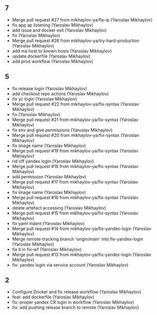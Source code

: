 ## 7

- Merge pull request #27 from mikhaylov-ya/fix-ip (Yaroslav Mikhaylov)
- fix app ap listening (Yaroslav Mikhaylov)
- add issue and docker exit (Yaroslav Mikhaylov)
- fix (Yaroslav Mikhaylov)
- Merge pull request #26 from mikhaylov-ya/try-hard-production (Yaroslav Mikhaylov)
- add ma host to known hosts (Yaroslav Mikhaylov)
- update dockerfile (Yaroslav Mikhaylov)
- add prod workflow (Yaroslav Mikhaylov)

## 5

- fix release login (Yaroslav Mikhaylov)
- add checkout repo actions (Yaroslav Mikhaylov)
- fix yc login (Yaroslav Mikhaylov)
- Merge pull request #22 from mikhaylov-ya/fix-syntax (Yaroslav Mikhaylov)
- fix (Yaroslav Mikhaylov)
- Merge pull request #21 from mikhaylov-ya/fix-syntax (Yaroslav Mikhaylov)
- fix env and give permissions (Yaroslav Mikhaylov)
- Merge pull request #20 from mikhaylov-ya/fix-syntax (Yaroslav Mikhaylov)
- fix image name (Yaroslav Mikhaylov)
- Merge pull request #19 from mikhaylov-ya/fix-syntax (Yaroslav Mikhaylov)
- rid off yandex login (Yaroslav Mikhaylov)
- Merge pull request #18 from mikhaylov-ya/fix-syntax (Yaroslav Mikhaylov)
- add permission (Yaroslav Mikhaylov)
- Merge pull request #17 from mikhaylov-ya/fix-syntax (Yaroslav Mikhaylov)
- fix image name (Yaroslav Mikhaylov)
- Merge pull request #16 from mikhaylov-ya/fix-syntax (Yaroslav Mikhaylov)
- delete artefact accessing (Yaroslav Mikhaylov)
- Merge pull request #15 from mikhaylov-ya/fix-syntax (Yaroslav Mikhaylov)
- fix yaml indent (Yaroslav Mikhaylov)
- Merge pull request #14 from mikhaylov-ya/fix-yandex-login (Yaroslav Mikhaylov)
- Merge remote-tracking branch 'origin/main' into fix-yandex-login (Yaroslav Mikhaylov)
- fix it in fix-wf (Yaroslav Mikhaylov)
- Merge pull request #13 from mikhaylov-ya/fix-yandex-login (Yaroslav Mikhaylov)
- fix: yandex login via service account (Yaroslav Mikhaylov)

## 2

- Configure Docker and fix release workflow (Yaroslav Mikhaylov)
- feat: add dockerfile (Yaroslav Mikhaylov)
- fix: proper yandex CR login in workflow (Yaroslav Mikhaylov)
- fix: add pushing release branch to remote (Yaroslav Mikhaylov)
